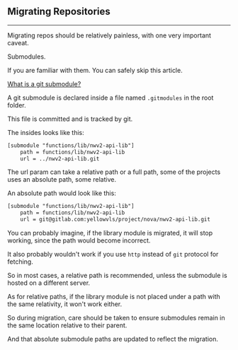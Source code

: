 ## Migrating Repositories

---

Migrating repos should be relatively painless, with one very important caveat.

Submodules.

If you are familiar with them. You can safely skip this article.

[What is a git submodule?](../deployment/faqs.md)

A git submodule is declared inside a file named `.gitmodules` in the root folder.

This file is committed and is tracked by git.

The insides looks like this:

```txt
[submodule "functions/lib/nwv2-api-lib"]
	path = functions/lib/nwv2-api-lib
	url = ../nwv2-api-lib.git
```

The url param can take a relative path or a full path, some of the projects uses an absolute path, some relative.

An absolute path would look like this:

```txt
[submodule "functions/lib/nwv2-api-lib"]
	path = functions/lib/nwv2-api-lib
	url = git@gitlab.com:yellowvls/project/nova/nwv2-api-lib.git
```

You can probably imagine, if the library module is migrated, it will stop working, since the path would become incorrect.

It also probably wouldn't work if you use `http` instead of `git` protocol for fetching.

So in most cases, a relative path is recommended, unless the submodule is hosted on a different server.

As for relative paths, if the library module is not placed under a path with the same relativity, it won't work either.

So during migration, care should be taken to ensure submodules remain in the same location relative to their parent.

And that absolute submodule paths are updated to reflect the migration.
